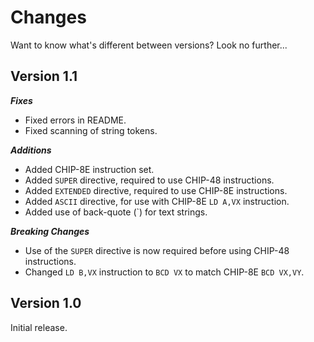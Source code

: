 # Changes

Want to know what's different between versions? Look no further...

## Version 1.1

___Fixes___

* Fixed errors in README.
* Fixed scanning of string tokens.

___Additions___

* Added CHIP-8E instruction set.
* Added `SUPER` directive, required to use CHIP-48 instructions.
* Added `EXTENDED` directive, required to use CHIP-8E instructions.
* Added `ASCII` directive, for use with CHIP-8E `LD A,VX` instruction.
* Added use of back-quote (`) for text strings.

___Breaking Changes___

* Use of the `SUPER` directive is now required before using CHIP-48 instructions.
* Changed `LD B,VX` instruction to `BCD VX` to match CHIP-8E `BCD VX,VY`.

## Version 1.0

Initial release.
